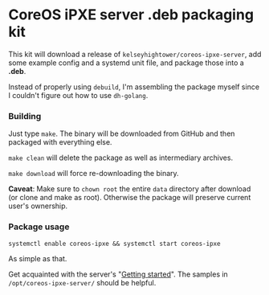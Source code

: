 # CoreOS iPXE server .deb packaging kit

This kit will download a release of `kelseyhightower/coreos-ipxe-server`, add some example config and a systemd unit file, and package those into a **.deb**.

Instead of properly using `debuild`, I'm assembling the package myself since I couldn't figure out how to use `dh-golang`.

### Building

Just type `make`. The binary will be downloaded from GitHub and then packaged with everything else.

`make clean` will delete the package as well as intermediary archives.

`make download` will force re-downloading the binary.

**Caveat**: Make sure to `chown root` the entire `data` directory after download (or clone and make as root). Otherwise the package will preserve current user's ownership.

### Package usage

`systemctl enable coreos-ipxe && systemctl start coreos-ipxe`

As simple as that.

Get acquainted with the server's "[Getting started](https://github.com/kelseyhightower/coreos-ipxe-server/blob/master/docs/getting_started.md)". The samples in `/opt/coreos-ipxe-server/` should be helpful.
